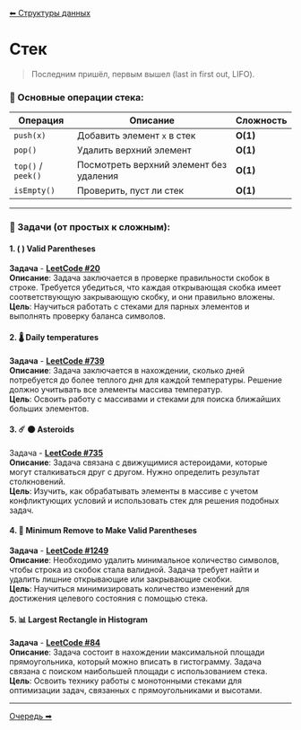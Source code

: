 [⬅ Структуры данных](../dataStructures.md)  

# Стек

> Последним пришёл, первым вышел (last in first out, LIFO).

### 🔧 Основные операции стека:
| Операция    | Описание                          | Сложность |
|------------|----------------------------------|------------|
| `push(x)`  | Добавить элемент `x` в стек      | **O(1)** |
| `pop()`    | Удалить верхний элемент          | **O(1)** |
| `top()` / `peek()` | Посмотреть верхний элемент без удаления | **O(1)** |
| `isEmpty()` | Проверить, пуст ли стек         | **O(1)** |
***

### 📌 Задачи (от простых к сложным):

#### 1. ( ) Valid Parentheses  
**Задача** - **[LeetCode #20](https://leetcode.com/problems/valid-parentheses/description/)**  
**Описание**: Задача заключается в проверке правильности скобок в строке. Требуется убедиться, что каждая открывающая скобка имеет соответствующую закрывающую скобку, и они правильно вложены.  
**Цель**: Научиться работать с стеками для парных элементов и выполнять проверку баланса символов.  

#### 2. 🌡️ Daily temperatures  
**Задача** - **[LeetCode #739](https://leetcode.com/problems/daily-temperatures/description/)**  
**Описание**: Задача заключается в нахождении, сколько дней потребуется до более теплого дня для каждой температуры. Решение должно учитывать все элементы массива температур.  
**Цель**: Освоить работу с массивами и стеками для поиска ближайших больших элементов.  

#### 3. ☄️ 🌑 Asteroids 
Задача - **[LeetCode #735](https://leetcode.com/problems/asteroid-collision/description/)**  
**Описание**: Задача связана с движущимися астероидами, которые могут сталкиваться друг с другом. Нужно определить результат столкновений.  
**Цель**: Изучить, как обрабатывать элементы в массиве с учетом конфликтующих условий и использовать стек для решения подобных задач.  

#### 4. 🧹 Minimum Remove to Make Valid Parentheses
**Задача** - **[LeetCode #1249](https://leetcode.com/problems/minimum-remove-to-make-valid-parentheses/description/)**  
**Описание**: Необходимо удалить минимальное количество символов, чтобы строка из скобок стала валидной. Задача требует найти и удалить лишние открывающие или закрывающие скобки.  
**Цель**: Научиться минимизировать количество изменений для достижения целевого состояния с помощью стека.  

#### 5. 📊 Largest Rectangle in Histogram
**Задача** - **[LeetCode #84](https://leetcode.com/problems/largest-rectangle-in-histogram/description/)**  
**Описание**: Задача состоит в нахождении максимальной площади прямоугольника, который можно вписать в гистограмму. Задача связана с поиском наибольшей площади с использованием стека.  
**Цель**: Освоить технику работы с монотонными стеками для оптимизации задач, связанных с прямоугольниками и высотами.  

***
[Очередь ➡](./queue.md)  


